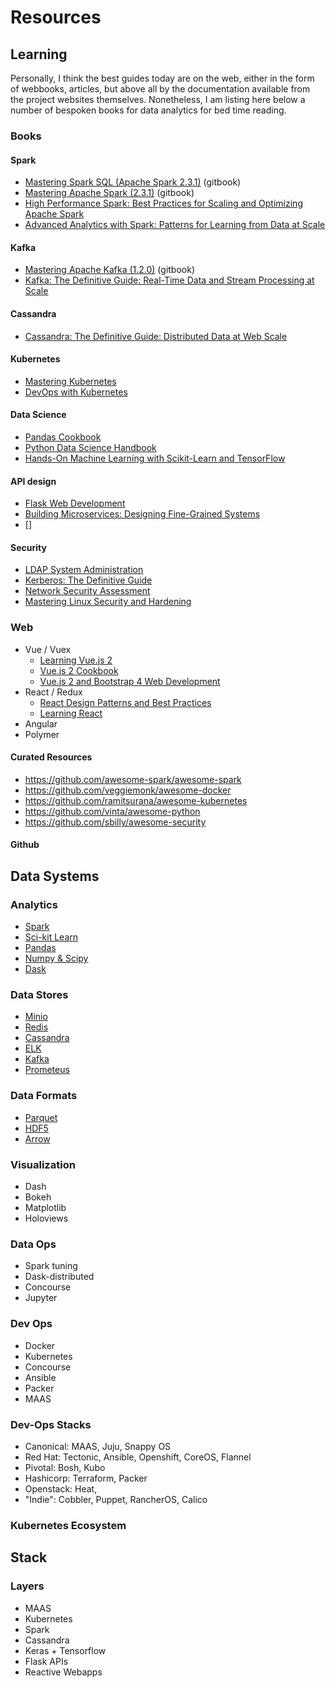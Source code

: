 # Resources

## Learning

Personally, I think the best guides today are on the web, either in the form of webbooks, articles, but above all by the documentation available from the project websites themselves. Nonetheless, I am listing here below a number of bespoken books for data analytics for bed time reading.

### Books

#### Spark
 - [Mastering Spark SQL (Apache Spark 2.3.1)](https://jaceklaskowski.gitbooks.io/mastering-spark-sql/) (gitbook)
 - [Mastering Apache Spark (2.3.1)](https://jaceklaskowski.gitbooks.io/mastering-apache-spark/) (gitbook)
 - [High Performance Spark: Best Practices for Scaling and Optimizing Apache Spark](https://www.amazon.com/_/dp/1491943203)
 - [Advanced Analytics with Spark: Patterns for Learning from Data at Scale](https://www.amazon.com/_/dp/1491972955)

#### Kafka
 - [Mastering Apache Kafka (1.2.0)](https://jaceklaskowski.gitbooks.io/apache-kafka/content/) (gitbook)
 - [Kafka: The Definitive Guide: Real-Time Data and Stream Processing at Scale](https://www.amazon.com/_/dp/1491936169)

#### Cassandra
 - [Cassandra: The Definitive Guide: Distributed Data at Web Scale](https://www.amazon.com/_/dp/1491933666)

#### Kubernetes
 - [Mastering Kubernetes](https://www.amazon.com/_/dp/1788999789)
 - [DevOps with Kubernetes](https://www.amazon.com/dp/1788396642)

#### Data Science
 - [Pandas Cookbook](https://www.amazon.com/dp/1784393878)
 - [Python Data Science Handbook](https://www.amazon.com/_/dp/1491912057)
 - [Hands-On Machine Learning with Scikit-Learn and TensorFlow](https://www.amazon.com/_/dp/1491962291)

#### API design
 - [Flask Web Development](https://www.amazon.com/_/dp/1449372627)
 - [Building Microservices: Designing Fine-Grained Systems](https://www.amazon.com/_/dp/1491950358)
 - []

#### Security
- [LDAP System Administration](https://www.amazon.com/_/dp/1565924916)
- [Kerberos: The Definitive Guide](https://www.amazon.com/_/dp/0596004036)
- [Network Security Assessment](https://www.amazon.com/_/dp/149191095X)
- [Mastering Linux Security and Hardening](https://www.amazon.com/_/dp/1788620305)

### Web
 - Vue / Vuex
   - [Learning Vue.js 2](https://www.amazon.com/dp/1786469944)
   - [Vue.js 2 Cookbook](https://www.amazon.com/dp/1786468093)
   - [Vue.js 2 and Bootstrap 4 Web Development](https://www.amazon.com/_/dp/B073QVFWS6)
 - React / Redux
   - [React Design Patterns and Best Practices](https://www.amazon.com/_/dp/1786464535)
   - [Learning React](https://www.amazon.com/_/dp/1491954620)
 - Angular
 - Polymer

#### Curated Resources
 - https://github.com/awesome-spark/awesome-spark
 - https://github.com/veggiemonk/awesome-docker
 - https://github.com/ramitsurana/awesome-kubernetes
 - https://github.com/vinta/awesome-python
 - https://github.com/sbilly/awesome-security

#### Github



## Data Systems
### Analytics
 - [Spark](https://spark.apache.org/docs/latest/)
 - [Sci-kit Learn](http://scikit-learn.org/stable/index.html)
 - [Pandas](https://pandas.pydata.org/pandas-docs/stable/index.html)
 - [Numpy & Scipy](https://docs.scipy.org/doc/)
 - [Dask](https://dask.pydata.org/en/latest/docs.html)

### Data Stores

 - [Minio](https://minio.io/)
 - [Redis](https://redis.io/)
 - [Cassandra](http://cassandra.apache.org/)
 - [ELK](https://www.elastic.co/guide/index.html)
 - [Kafka](http://kafka.apache.org/)
 - [Prometeus](https://prometheus.io/)

### Data Formats
 - [Parquet](https://parquet.apache.org/documentation/latest/)
 - [HDF5](https://portal.hdfgroup.org/display/HDF5/Introduction+to+HDF5)
 - [Arrow](https://arrow.apache.org/  )

### Visualization
 - Dash
 - Bokeh
 - Matplotlib
 - Holoviews

### Data Ops
 - Spark tuning
 - Dask-distributed
 - Concourse
 - Jupyter

### Dev Ops
 - Docker
 - Kubernetes
 - Concourse
 - Ansible
 - Packer
 - MAAS

### Dev-Ops Stacks
 - Canonical: MAAS, Juju, Snappy OS
 - Red Hat: Tectonic, Ansible, Openshift, CoreOS, Flannel
 - Pivotal: Bosh, Kubo
 - Hashicorp: Terraform, Packer
 - Openstack: Heat,
 - "Indie": Cobbler, Puppet, RancherOS, Calico

### Kubernetes Ecosystem

## Stack

### Layers
  - MAAS
  - Kubernetes
  - Spark
  - Cassandra
  - Keras + Tensorflow
  - Flask APIs
  - Reactive Webapps
